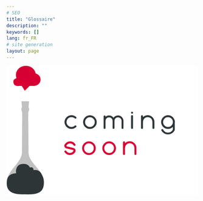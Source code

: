 ```yaml
---
# SEO
title: "Glossaire"
description: ""
keywords: []
lang: fr_FR
# site generation
layout: page
---
```


![](/media/coming-soon.png)
